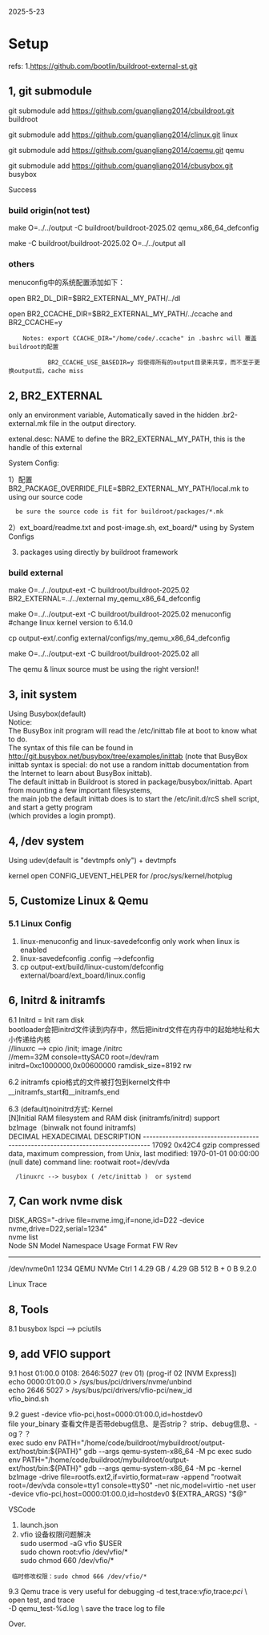 2025-5-23

# Setup

refs:
1.https://github.com/bootlin/buildroot-external-st.git

## 1, git submodule

   git submodule add https://github.com/guangliang2014/cbuildroot.git buildroot

   git submodule add https://github.com/guangliang2014/clinux.git linux

   git submodule add https://github.com/guangliang2014/cqemu.git qemu

   git submodule add https://github.com/guangliang2014/cbusybox.git busybox
   
   Success

   ### build origin(not test)

   make O=../../output -C buildroot/buildroot-2025.02 qemu_x86_64_defconfig

   make -C buildroot/buildroot-2025.02 O=../../output all 

   ### others

   menuconfig中的系统配置添加如下：

   open BR2_DL_DIR=$BR2_EXTERNAL_MY_PATH/../dl

   open BR2_CCACHE_DIR=$BR2_EXTERNAL_MY_PATH/../ccache  and BR2_CCACHE=y

        Notes: export CCACHE_DIR="/home/code/.ccache" in .bashrc will 覆盖buildroot的配置

               BR2_CCACHE_USE_BASEDIR=y 将使得所有的output目录来共享，而不至于更换output后，cache miss

## 2, BR2_EXTERNAL
   only an environment variable, Automatically saved in the hidden .br2-external.mk file
in the output directory.

   extenal.desc: NAME to define the BR2_EXTERNAL_MY_PATH,  this is the handle of this external



   System Config:

   1）配置BR2_PACKAGE_OVERRIDE_FILE=$BR2_EXTERNAL_MY_PATH/local.mk to using our source code

      be sure the source code is fit for buildroot/packages/*.mk

   2）ext_board/readme.txt and post-image.sh, ext_board/* using by System Configs

   3) packages using directly by buildroot framework

   ### build external

   make O=../../output-ext -C buildroot/buildroot-2025.02 BR2_EXTERNAL=../../external my_qemu_x86_64_defconfig  

   make O=../../output-ext -C buildroot/buildroot-2025.02  menuconfig  #change linux kernel version to 6.14.0  

   cp output-ext/.config  external/configs/my_qemu_x86_64_defconfig  

   make O=../../output-ext -C buildroot/buildroot-2025.02  all  

   The qemu & linux source must be using the right version!!  
## 3, init system

   Using Busybox(default)  
      Notice:  
      The BusyBox init program will read the /etc/inittab file at boot to know what to do.   
      The syntax of this file can be found in http://git.busybox.net/busybox/tree/examples/inittab (note that BusyBox   
      inittab syntax is special: do not use a random inittab documentation from the Internet to learn about BusyBox inittab).   
      The default inittab in Buildroot is stored in package/busybox/inittab. Apart from mounting a few important filesystems,   
      the main job the default inittab does is to start the /etc/init.d/rcS shell script, and start a getty program  
       (which provides a login prompt).  

## 4, /dev system
  
   Using udev(default is "devtmpfs only") + devtmpfs   
   
   kernel open CONFIG_UEVENT_HELPER for /proc/sys/kernel/hotplug  

  


## 5, Customize Linux & Qemu


### 5.1 Linux Config

   1) linux-menuconfig and linux-savedefconfig only work when linux is enabled  
   2) linux-savedefconfig  .config -->defconfig  
   3) cp output-ext/build/linux-custom/defconfig external/board/ext_board/linux.config  



## 6, Initrd & initramfs

   6.1 Initrd = Init ram disk   
      bootloader会把initrd文件读到内存中，然后把initrd文件在内存中的起始地址和大小传递给内核  
      //linuxrc -->    cpio /init; image /initrc  
      //mem=32M console=ttySAC0 root=/dev/ram initrd=0xc1000000,0x00600000 ramdisk_size=8192 rw  

   6.2 initramfs
      cpio格式的文件被打包到kernel文件中  
      __initramfs_start和__initramfs_end  

   6.3 (default)noinitrd方式:
      Kernel  
      [N]Initial RAM filesystem and RAM disk (initramfs/initrd) support  
      bzImage（binwalk not found initramfs)  
         DECIMAL       HEXADECIMAL     DESCRIPTION
         --------------------------------------------------------------------------------
         17092         0x42C4          gzip compressed data, maximum compression, from Unix, last modified: 1970-01-01 00:00:00 (null date)
      command line: rootwait root=/dev/vda  

      /linuxrc --> busybox ( /etc/inittab )  or systemd  


## 7, Can work nvme disk

   DISK_ARGS="-drive file=nvme.img,if=none,id=D22 -device nvme,drive=D22,serial=1234"  
   nvme list  
   Node             SN                   Model                                    Namespace Usage                      Format           FW Rev  
   ---------------- -------------------- ---------------------------------------- --------- -------------------------- ---------------- --------
   /dev/nvme0n1     1234                 QEMU NVMe Ctrl                           1           4.29  GB /   4.29  GB    512   B +  0 B   9.2.0   

   Linux Trace


## 8, Tools  
   8.1 busybox lspci --> pciutils  
   

## 9, add VFIO support

   9.1 host
    01:00.0 0108: 2646:5027 (rev 01) (prog-if 02 [NVM Express])  
    echo 0000:01:00.0 > /sys/bus/pci/drivers/nvme/unbind  
    echo 2646 5027 > /sys/bus/pci/drivers/vfio-pci/new_id  
    vfio_bind.sh  

              

   9.2 guest
     -device vfio-pci,host=0000:01:00.0,id=hostdev0   
   file your_binary 查看文件是否带debug信息、是否strip？  strip、debug信息、-og？？  
   exec sudo env PATH="/home/code/buildroot/mybuildroot/output-ext/host/bin:${PATH}"  gdb --args qemu-system-x86_64 -M pc  
   exec sudo env PATH="/home/code/buildroot/mybuildroot/output-ext/host/bin:${PATH}"  gdb --args qemu-system-x86_64 -M pc -kernel bzImage -drive file=rootfs.ext2,if=virtio,format=raw -append "rootwait root=/dev/vda console=tty1 console=ttyS0"  -net nic,model=virtio -net user  -device vfio-pci,host=0000:01:00.0,id=hostdev0  ${EXTRA_ARGS} "$@"  

   VSCode  
   1) launch.json  
   2) vfio 设备权限问题解决  
     sudo usermod -aG vfio $USER  
     sudo chown root:vfio /dev/vfio/*  
     sudo chmod 660 /dev/vfio/*  
   
     临时修改权限：sudo chmod 666 /dev/vfio/*  


   9.3 Qemu trace is very useful for debugging
    -d test,trace:*vfio*,trace:*pci* \  open test, and trace   
    -D qemu_test-%d.log \  save the trace log to file   

Over.











